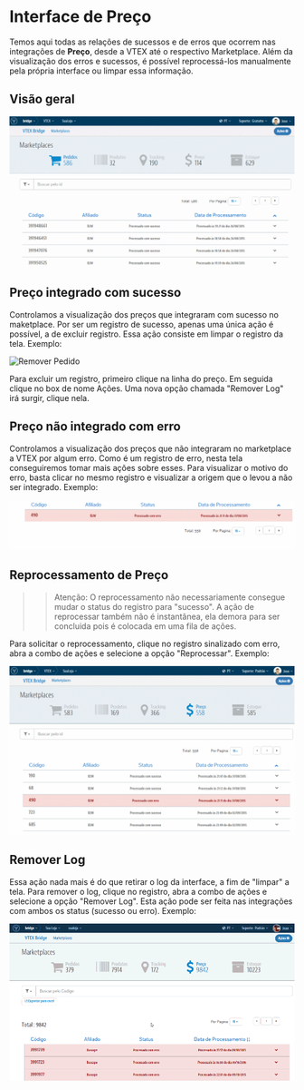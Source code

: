 # Interface de Preço
Temos aqui todas as relações de sucessos e de erros que ocorrem nas integrações de **Preço**, desde a VTEX até o respectivo Marketplace. Além da visualização dos erros e sucessos, é possível reprocessá-los manualmente pela própria interface ou limpar essa informação.

## Visão geral

![Preço - Visão geral](V_visaogeral_preco.gif)

## Preço integrado com sucesso

Controlamos a visualização dos preços que integraram com sucesso no maketplace. Por ser um registro de sucesso, apenas uma única ação é possível, a de excluir registro. Essa ação consiste em limpar o registro da tela.
Exemplo:

![Remover Pedido](V_preco_remoçao_sucesso.gif)

Para excluir um registro, primeiro clique na linha do preço. Em seguida clique no box de nome Ações. Uma nova opção chamada "Remover Log" irá surgir, clique nela.

## Preço não integrado com erro

Controlamos a visualização dos preços que não integraram no marketplace a VTEX por algum erro. Como é um registro de erro, nesta tela conseguiremos tomar mais ações sobre esses.
Para visualizar o motivo do erro, basta clicar no mesmo registro e visualizar a origem que o levou a não ser integrado.
Exemplo:

![Visão geral Bridge](V_analiseerro_preco.gif)


## Reprocessamento de Preço

>> Atenção: O reprocessamento não necessariamente consegue mudar o status do registro para "sucesso". A ação de reprocessar também não é instantânea, ela demora para ser concluida pois é colocada em uma fila de ações.

Para solicitar o reprocessamento, clique no registro sinalizado com erro, abra a combo de ações e selecione a opção "Reprocessar".
Exemplo:

![Visão geral Bridge](V_reprocessandoerro_preco.gif)

## Remover Log

Essa ação nada mais é do que retirar o log da interface, a fim de "limpar" a tela.
Para remover o log, clique no registro, abra a combo de ações e selecione a opção "Remover Log". Esta ação pode ser feita nas integrações com ambos os status (sucesso ou erro).
Exemplo:

![Visão geral Bridge](RemoverLog_Preco.gif)
